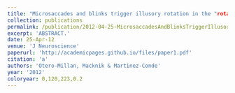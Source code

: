 ```yaml
---
title: "Microsaccades and blinks trigger illusory rotation in the "rotating snakes" illusion."
collection: publications
permalink: /publication/2012-04-25-MicrosaccadesAndBlinksTriggerIllusoryRotationInThe_rotatingSnak
excerpt: 'ABSTRACT.'
date: 25-Apr-12
venue: 'J Neuroscience'
paperurl: 'http://academicpages.github.io/files/paper1.pdf'
citation: 'a'
authors: 'Otero-Millan, Macknik & Martinez-Conde'
year: '2012'
coloryear: 0,120,223,0.2
---
```


